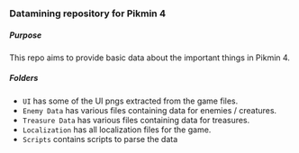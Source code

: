 ### Datamining repository for Pikmin 4

##### Purpose

This repo aims to provide basic data about the important things in Pikmin 4.

##### Folders

- `UI` has some of the UI pngs extracted from the game files.
- `Enemy Data` has various files containing data for enemies / creatures.
- `Treasure Data` has various files containing data for treasures.
- `Localization` has all localization files for the game.
- `Scripts` contains scripts to parse the data
